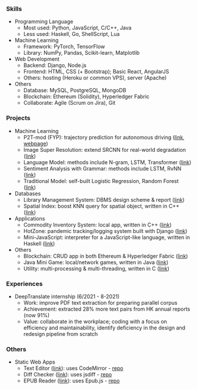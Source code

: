 ### Skills

- Programming Language
    - Most used: Python, JavaScript, C/C++, Java
    - Less used: Haskell, Go, ShellScript, Lua
- Machine Learning
    - Framework: PyTorch, TensorFlow
    - Library: NumPy, Pandas, Scikit-learn, Matplotlib
- Web Development
    - Backend: Django, Node.js
    - Frontend: HTML, CSS (+ Bootstrap); Basic React, AngularJS
    - Others: hosting (Heroku or common VPS), server (Apache)
- Others
    - Database: MySQL, PostgreSQL, MongoDB
    - Blockchain: Ethereum (Solidity), Hyperledger Fabric
    - Collaborate: Agile (Scrum on Jira), Git


### Projects

- Machine Learning
    - P2T-mod (FYP): trajectory prediction for autonomous driving ([link](https://gitfront.io/r/jllcps/RhncPKZCuwvu/FYP21037/), [webpage](https://wp.cs.hku.hk/2021/fyp21037/))
    - Image Super Resolution: extend SRCNN for real-world degradation ([link](https://gitfront.io/r/jllcps/18938c156943fd060834db4a7c953819356d7ac8/HKU/tree/Machine%20Learning/Image%20Super%20Resolution/))
    - Language Model: methods include N-gram, LSTM, Transformer ([link](https://gitfront.io/r/jllcps/18938c156943fd060834db4a7c953819356d7ac8/HKU/tree/Machine%20Learning/Language%20Model/))
    - Sentiment Analysis with Grammar: methods include LSTM, RvNN ([link](https://gitfront.io/r/jllcps/18938c156943fd060834db4a7c953819356d7ac8/HKU/tree/Machine%20Learning/Sentiment%20Analysis%20with%20Grammar/))
    - Traditional Model: self-built Logistic Regression, Random Forest ([link](https://gitfront.io/r/jllcps/18938c156943fd060834db4a7c953819356d7ac8/HKU/tree/Machine%20Learning/Traditional%20Algorithm/))
- Databases
    - Library Management System: DBMS design scheme & report ([link](https://gitfront.io/r/jllcps/18938c156943fd060834db4a7c953819356d7ac8/HKU/tree/Others/Library%20Management%20System/))
    - Spatial Index: boost KNN query for spatial object, written in C++ ([link](https://gitfront.io/r/jllcps/18938c156943fd060834db4a7c953819356d7ac8/HKU/tree/Others/Spatial%20Index/))
- Applications
    - Commodity Inventory System: local app, written in C++ ([link](https://gitfront.io/r/jllcps/18938c156943fd060834db4a7c953819356d7ac8/HKU/tree/Applications/Commodity%20Inventory%20System/))
    - HotZone: pandemic tracking/logging system built with Django ([link](https://gitfront.io/r/jllcps/18938c156943fd060834db4a7c953819356d7ac8/HKU/tree/Applications/HotZone/))
    - Mini-JavaScript: interpreter for a JavaScript-like language, written in Haskell ([link](https://gitfront.io/r/jllcps/18938c156943fd060834db4a7c953819356d7ac8/HKU/tree/Applications/Mini-JavaScript/))
- Others
    - Blockchain: CRUD app in both Ethereum & Hyperledger Fabric ([link](https://gitfront.io/r/jllcps/18938c156943fd060834db4a7c953819356d7ac8/HKU/tree/Others/Blockchain/))
    - Java Mini Game: local/network games, written in Java ([link](https://gitfront.io/r/jllcps/18938c156943fd060834db4a7c953819356d7ac8/HKU/tree/Others/Java%20Mini%20Game/))
    - Utility: multi-processing & multi-threading, written in C ([link](https://gitfront.io/r/jllcps/18938c156943fd060834db4a7c953819356d7ac8/HKU/tree/Others/Utility/))


### Experiences

- DeepTranslate internship (6/2021 - 8-2021)
    - Work: improve PDF text extraction for preparing parallel corpus
    - Achievement: extracted 28% more text pairs from HK annual reports (now 91%)
    - Value: collaborate in the workplace; coding with a focus on efficiency and maintainability, identify deficiency in the design and redesign pipeline from scratch

### Others

  - Static Web Apps
      - Text Editor ([link](https://jllcps.github.io/text-editor/main.html)): uses CodeMirror - [repo](https://github.com/codemirror/CodeMirror)
      - Diff Checker ([link](https://jllcps.github.io/diff-checker/main.html)): uses jsdiff - [repo](https://github.com/kpdecker/jsdiff)
      - EPUB Reader ([link](https://jllcps.github.io/epub-reader/main.html)): uses Epub.js - [repo](https://github.com/futurepress/epub.js/)
